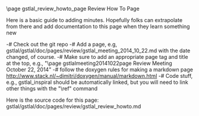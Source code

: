 \page gstlal_review_howto_page Review How To Page

Here is a basic guide to adding minutes.  Hopefully folks can extrapolate from
there and add documentation to this page when they learn something new

-# Check out the git repo 
-# Add a page, e.g, gstlal/gstlal/doc/pages/review/gstlal_meeting_2014_10_22.md with the date changed, of course.
-# Make sure to add an appropriate page tag and title at the top, e.g., "\page gstlalmeeting20141022page Review Meeting October 22, 2014"
-# follow the doxygen rules for making a markdown page
http://www.stack.nl/~dimitri/doxygen/manual/markdown.html
-# Code stuff, e.g., gstlal_inspiral should be automatically linked, but you
will need to link other things with the "\ref" command

Here is the source code for this page: gstlal/gstlal/doc/pages/review/gstlal_review_howto.md

